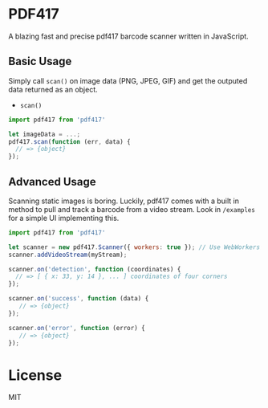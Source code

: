 # PDF417

A blazing fast and precise pdf417 barcode scanner written in JavaScript.

## Basic Usage

Simply call `scan()` on image data (PNG, JPEG, GIF) and get the outputed data returned as an object.

- `scan()`

```javascript
import pdf417 from 'pdf417'

let imageData = ...;
pdf417.scan(function (err, data) {
  // => {object}
});
```

## Advanced Usage

Scanning static images is boring. Luckily, pdf417 comes with a built in method to pull and track a barcode from a video stream. Look in `/examples` for a simple UI implementing this.

```javascript
import pdf417 from 'pdf417'

let scanner = new pdf417.Scanner({ workers: true }); // Use WebWorkers if available
scanner.addVideoStream(myStream);

scanner.on('detection', function (coordinates) {
  // => [ { x: 33, y: 14 }, ... ] coordinates of four corners
});

scanner.on('success', function (data) {
   // => {object}
});

scanner.on('error', function (error) {
   // => {object}
});

```

# License
MIT
